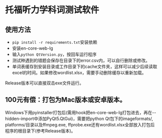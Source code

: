 # 托福听力学科词测试软件
## 使用方法
* `pip install -r requirements.txt`安装依赖
* 安装en-core-web-lg
* 输入`python QtVersion.py`，按回车运行程序
* 测试种遇到的错题会保存在目录下的error.csv内，可以自行删除或修改。
* 单词表缓存到安装目录或工作目录下的cache文件夹，这样可以减少后续读取excel的时间。如果修改wordlist.xlsx，需要手动删除缓存以重新加载。

Release版本可以直接双击exe文件运行。
## 100元有偿：打包为Mac版本或安卓版本。
Windows下用pyinstaller打包后(需用hook把en-core-web-lg打包进去，再在--hidden-import中添加PyQt5.QtGui)，需要把python Qt包下的imageformats/, platforms/目录以及ffmpeg.exe, ffprobe.exe还有wordlist.xlsx全部放入打包后程序的根目录下(参考Release版本)。